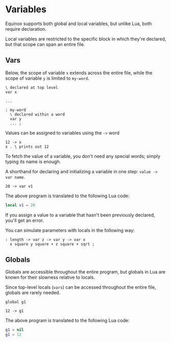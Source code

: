 # Variables

Equinox supports both global and local variables, but unlike Lua, both require declaration.

Local variables are restricted to the specific block in which they're declared, but that scope can span an entire file.

## Vars

Below, the scope of variable `x` extends across the entire file, while the scope of variable `y` is limited to `my-word`.

```forth
\ declared at top level
var x

...

: my-word
  \ declared within a word
  var y
  ... ;

```

Values can be assigned to variables using the `->` word

```forth
12 -> x
x . \ prints out 12

```

To fetch the value of a variable, you don't need any special words; simply typing its name is enough.

A shorthand for declaring and initializing a variable in one step: `value -> var name`.


```forth
20 -> var v1
```

The above program is translated to the following Lua code:

```lua
local v1 = 20
```

If you assign a value to a variable that hasn't been previously declared, you'll get an error.

You can simulate parameters with locals in the following way:

```forth
: length -> var z -> var y -> var x
  x square y square + z square + sqrt ;

```

## Globals

Globals are accessible throughout the entire program, but globals in Lua are known for their slowness relative to locals.

Since top-level locals (`vars`) can be accessed throughout the entire file, globals are rarely needed.

```forth
global g1

12 -> g1
```

The above program is translated to the following Lua code:

```lua
g1 = nil
g1 = 12
```
